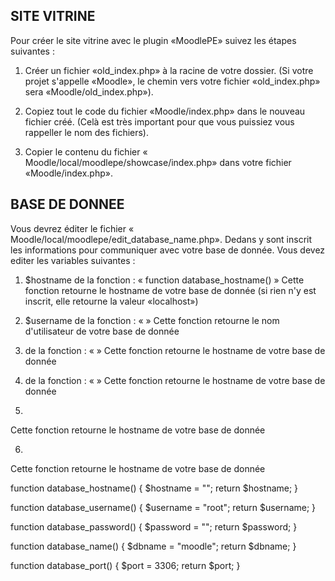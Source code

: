 ## SITE VITRINE

Pour créer le site vitrine avec le plugin «MoodlePE» suivez les étapes suivantes : 
1. Créer un fichier «old_index.php» à la racine de votre dossier. (Si votre projet s'appelle «Moodle», le chemin vers votre fichier «old_index.php» sera «Moodle/old_index.php»).

2. Copiez tout le code du fichier «Moodle/index.php» dans le nouveau fichier créé. (Celà est très important pour que vous puissiez vous rappeller le nom des fichiers).

3. Copier le contenu du fichier « Moodle/local/moodlepe/showcase/index.php» dans votre fichier     «Moodle/index.php».


## BASE DE DONNEE

Vous devrez éditer le fichier « Moodle/local/moodlepe/edit_database_name.php».
Dedans y sont inscrit les informations pour communiquer avec votre base de donnée. Vous devez editer les variables suivantes : 

1. $hostname de la fonction : « function database_hostname() »
Cette fonction retourne le hostname de votre base de donnée (si rien n'y est inscrit, elle retourne la valeur «localhost»)

2. $username de la fonction : «  »
Cette fonction retourne le nom d'utilisateur de votre base de donnée

3. de la fonction : «  »
Cette fonction retourne le hostname de votre base de donnée

4.  de la fonction : «  »
Cette fonction retourne le hostname de votre base de donnée

5. 
Cette fonction retourne le hostname de votre base de donnée

6. 
Cette fonction retourne le hostname de votre base de donnée




function database_hostname()
{
    $hostname = "";
    return $hostname;
}

function database_username()
{
    $username = "root";
    return $username;
}

function database_password()
{
    $password = "";
    return $password;
}

function database_name()
{
    $dbname = "moodle";
    return $dbname;
}

function database_port()
{
    $port = 3306;
    return $port;
}
